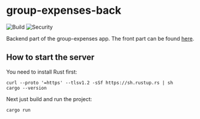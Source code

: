 # group-expenses-back

![Build](https://github.com/Monsieur-Wary/group-expenses-back/workflows/Rust%20build/badge.svg?branch=master)
![Security](https://github.com/Monsieur-Wary/group-expenses-back/workflows/Security%20audit/badge.svg?branch=master)

Backend part of the group-expenses app.
The front part can be found [here](https://github.com/chloeturchi/group-expenses-front).

## How to start the server

You need to install Rust first:

```Shell
curl --proto '=https' --tlsv1.2 -sSf https://sh.rustup.rs | sh
cargo --version
```

Next just build and run the project:

```Shell
cargo run
```

